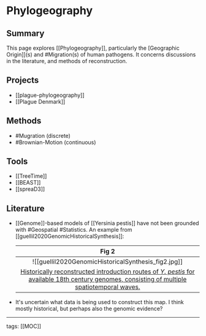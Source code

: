 # Phylogeography

## Summary

This page explores [[Phylogeography]], particularly the [Geographic Origin]](s) and #Migration(s) of human pathogens. It concerns discussions in the literature, and methods of reconstruction.

## Projects

- [[plague-phylogeography]]
- [[Plague Denmark]]

## Methods

- #Mugration (discrete)
- #Brownian-Motion (continuous)

## Tools

- [[TreeTime]]
- [[BEAST]]
- [[spreaD3]]

## Literature

- [[Genome]]-based models of [[Yersinia pestis]] have not been grounded with #Geospatial #Statistics. An example from [[guellil2020GenomicHistoricalSynthesis]]:

	|                    Fig 2                     |
	|:--------------------------------------------:|
	| ![[guellil2020GenomicHistoricalSynthesis_fig2.jpg]] |
	| [Historically reconstructed introduction routes of _Y. pestis_ for available 18th century genomes, consisting of multiple spatiotemporal waves.](guellil2020GenomicHistoricalSynthesis) |
- It's uncertain what data is being used to construct this map. I think mostly historical, but perhaps also the genomic evidence?

---

tags: [[MOC]]